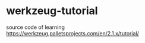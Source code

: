 # werkzeug-tutorial
source code of learning https://werkzeug.palletsprojects.com/en/2.1.x/tutorial/
